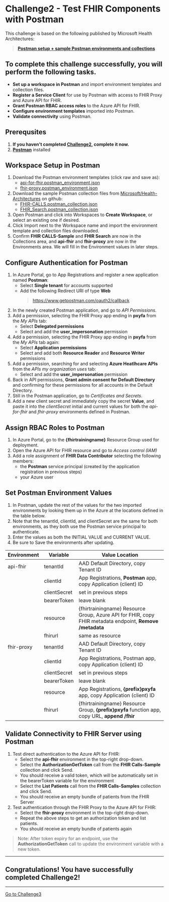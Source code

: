 # Challenge2 - Test FHIR Components with Postman



This challenge is based on the following published by Microsoft Health Architectures:
> **[Postman setup + sample Postman environments and collections](https://github.com/microsoft/health-architectures/tree/main/Postman)**

## To complete this challenge successfully, you will perform the following tasks.

* **Set up a workspace in Postman** and import environment templates and collection files.
* **Register a Service Client** for use by Postman with access to FHIR Proxy and Azure API for FHIR.
* **Grant Postman RBAC access roles** to the Azure API for FHIR.
* **Configure environment templates** imported into Postman.
* **Validate connectivity** using Postman.

## Prerequsites

1. **If you haven't completed [Challenge2](../Challenge2-DeployFHIR/ReadMe.md), complete it now.**
2. **[Postman](https://www.postman.com/downloads/)** installed

## Workspace Setup in Postman
1. Download the Postman environment templates (click raw and save as):
   * [api-for-fhir.postman_environment.json](api-for-fhir.postman_environment.json)
   * [fhir-proxy.postman_environment.json](fhir-proxy.postman_environment.json)
2. Download the sample Postman collection files from [Microsoft/Health-Architectures](https://github.com/microsoft/health-architectures) on github:
   * [FHIR-CALLS.postman_collection.json](https://github.com/microsoft/health-architectures/blob/main/Postman/api-for-fhir/FHIR-CALLS.postman_collection.json)
   * [FHIR_Search.postman_collection.json](https://github.com/microsoft/health-architectures/blob/main/Postman/api-for-fhir/FHIR_Search.postman_collection.json)
2. Open Postman and click into Workspaces to **Create Workspace**, or select an existing one if desired.
3. Click Import next to the Workspace name and import the environment template and collection files downloaded.
4. Confirm **FHIR CALLS-Sample** and **FHIR Search** are now in the Collections area, and **api-fhir** and **fhir-proxy** are now in the Environments area. We will fill in the Environment values in later steps. 

## Configure Authentication for Postman
1. In Azure Portal, go to App Registrations and register a new application named **Postman**:
   * Select **Single tenant** for accounts supported
   * Add the following Redirect URI of type **Web** 
      > https://www.getpostman.com/oauth2/callback
2. In the newly created Postman application, and go to *API Permissions*.
3. Add a permission, selecting the FHIR Proxy app ending in **pxyfa** from the *My APIs* tab:
   * Select **Delegated permissions**
   * Select and add the **user_impersonation** permission
4. Add a permission, selecting the FHIR Proxy app ending in **pxyfa** from the *My APIs* tab again:
   * Select **Application permissions**
   * Select and add both **Resource Reader** and **Resource Writer** permissions
5. Add a permission, searching for and selecting **Azure Heatlhcare APIs** from the *APIs my organization uses* tab:
   * Select and add the **user_impersonation** permission
4. Back in API permissions, **Grant admin consent for Default Directory** and confirming for these permissions for all accounts in the Default Directory.
6. Still in the Postman application, go to *Certificates and Secrets*.
7. Add a new client secret and immediately copy the secret **Value**, and paste it into the *clientSecret* initial and current values for both the *api-for-fhir* and *fhir-proxy* environments defined in Postman.

## Assign RBAC Roles to Postman
1. In Azure Portal, go to the **{fhirtrainingname}** Resource Group used for deployment.
2. Open the Azure API for FHIR resource and go to *Access control (IAM)*
3. Add a role assignment of **FHIR Data Contributor** selecting the following members:
   * the **Postman** service principal (created by the application registration in previous steps)
   * your Azure user

## Set Postman Environment Values
1. In Postman, update the rest of the values for the two imported environments by looking them up in the Azure at the locations defined in the table below.
2. Note that the tenantId, clientId, and clientSecret are the same for both environments, as they both use the Postman service principal to authenticate.
3. Enter the values as both the INITIAL VALUE and CURRENT VALUE. 
3. Be sure to Save the environments after updating.

| Environment | Variable | Value Location |
| --- | --- | --- |
| api-fhir | tenantId | AAD Default Directory, copy Tenant ID |
| | clientId | App Registrations, **Postman** app, copy Application (client) ID |
| | clientSecret | set in previous steps |
| | bearerToken | leave blank |
| | resource | {fhirtrainingname} Resource Group, Azure API for FHIR, copy FHIR metadata endpoint, **Remove /metadata** |
| | fhirurl | same as resource |
| fhir-proxy | tenantId | AAD Default Directory, copy Tenant ID |
| | clientId | App Registrations, Postman app, copy Application (client) ID |
| | clientSecret | set in previous steps |
| | bearerToken | leave blank |
| | resource | App Registrations, **{prefix}pxyfa** app, copy Application (client) ID |
| | fhirurl | {fhirtrainingname} Resource Group, **{prefix}pxyfa** function app, copy URL, **append /fhir** |

## Validate Connectivity to FHIR Server using Postman
1. Test direct authentication to the Azure API for FHIR:
   * Select the **api-fhir** environment in the top-right drop-down. 
   * Select the **AuthorizationGetToken** call from the **FHIR Calls-Sample** collection and click Send.
   * You should receive a valid token, which will be automatically set in the bearerToken variable for the environment
   * Select the **List Patients** call from the **FHIR Calls-Samples** collection and click Send. 
   * You should receive an empty bundle of patients from the FHIR Server
2. Test authentication through the FHIR Proxy to the Azure API for FHIR:
   * Select the **fhir-proxy** environment in the top-right drop-down.
   * Repeat the above steps to get an authorization token and list patients.
   * You should receive an empty bundle of patients again

> Note: After token expiry for an endpoint, use the **AuthorizationGetToken** call to update the environment variable with a new token. 

---

## Congratulations! You have successfully completed Challenge2! 

***

[Go to Challenge3](../Challenge3-BulkLoad/ReadMe.md)

